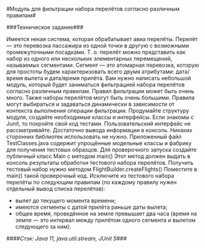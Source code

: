 #Модуль для фильтрации набора перелётов согласно различным правилам#


###Техническое задание###

Имеется некая система, которая обрабатывает авиа перелёты. Перелёт — это перевозка пассажира из одной точки в другую с возможными промежуточными посадками. Т. о. перелёт можно представить как набор из одного или нескольких элементарных перемещений, называемых сегментами. Сегмент — это атомарная перевозка, которую для простоты будем характеризовать всего двумя атрибутами: дата/время вылета и дата/время прилёта.
Вам нужно написать небольшой модуль, который будет заниматься фильтрацией набора перелётов согласно различным правилам. Правил фильтрации может быть очень много. Также наборы перелётов могут быть очень большими. Правила могут выбираться и задаваться динамически в зависимости от контекста выполнения операции фильтрации.
Продумайте структуру модуля, создайте необходимые классы и интерфейсы. Если знакомы с Junit, то покройте свой код тестами. Пользовательский интерфейс не рассматривайте. Достаточно вывода информации в консоль. Никаких сторонних библиотек использовать не нужно.
Приложенный файл TestClasses.java содержит упрощённые модельные классы и фабрику для получения тестовых образцов. 
Для проверочного запуска создайте публичный класс Main c методом main() Этот метод должен выдать в консоль результаты обработки тестового набора перелётов. Получить тестовый набор нужно методом FlightBuilder.createFlights()
Поместите в main() такой проверочный код. 
Исключите из тестового набора перелёты по следующим правилам (по каждому правилу нужен отдельный вывод списка перелётов):
* вылет до текущего момента времени;
* имеются сегменты с датой прилёта раньше даты вылета;
* общее время, проведённое на земле превышает два часа (время на земле — это интервал между прилётом одного сегмента и вылетом следующего за ним).

####*Стэк: Java 11, java.util.stream, JUnit 5*###
